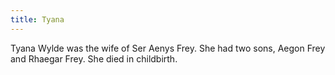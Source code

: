 ```yaml
---
title: Tyana
---
```


Tyana Wylde was the wife of Ser Aenys Frey. She had two sons, Aegon Frey and Rhaegar Frey. She died in childbirth. 



